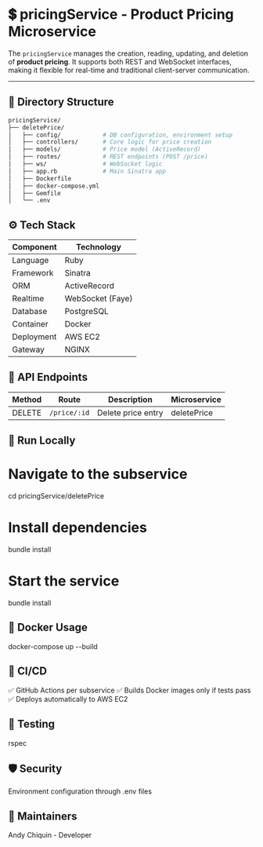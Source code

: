 # 💲 pricingService - Product Pricing Microservice

The `pricingService` manages the creation, reading, updating, and deletion of **product pricing**. It supports both REST and WebSocket interfaces, making it flexible for real-time and traditional client-server communication.


---

## 🧩 Directory Structure

```bash
pricingService/
├── deletePrice/
│   ├── config/            # DB configuration, environment setup
│   ├── controllers/       # Core logic for price creation
│   ├── models/            # Price model (ActiveRecord)
│   ├── routes/            # REST endpoints (POST /price)
│   ├── ws/                # WebSocket logic
│   ├── app.rb             # Main Sinatra app
│   ├── Dockerfile
│   ├── docker-compose.yml
│   ├── Gemfile
│   └── .env

```

## ⚙️ Tech Stack

| Component  | Technology       |
| ---------- | ---------------- |
| Language   | Ruby             |
| Framework  | Sinatra          |
| ORM        | ActiveRecord     |
| Realtime   | WebSocket (Faye) |
| Database   | PostgreSQL       |
| Container  | Docker           |
| Deployment | AWS EC2          |
| Gateway    | NGINX            |


## 📡 API Endpoints
| Method | Route        | Description            | Microservice     |
| ------ | ------------ | ---------------------- | ---------------- |
| DELETE | `/price/:id` | Delete price entry     | deletePrice      |


## 🚀 Run Locally
# Navigate to the subservice
cd pricingService/deletePrice

# Install dependencies
bundle install

# Start the service
bundle install
## 🐳 Docker Usage
docker-compose up --build

## 🔄 CI/CD
✅ GitHub Actions per subservice
✅ Builds Docker images only if tests pass
✅ Deploys automatically to AWS EC2

## 🧪 Testing
rspec


## 🛡️ Security
Environment configuration through .env files

## 🧠 Maintainers
Andy Chiquin - Developer 